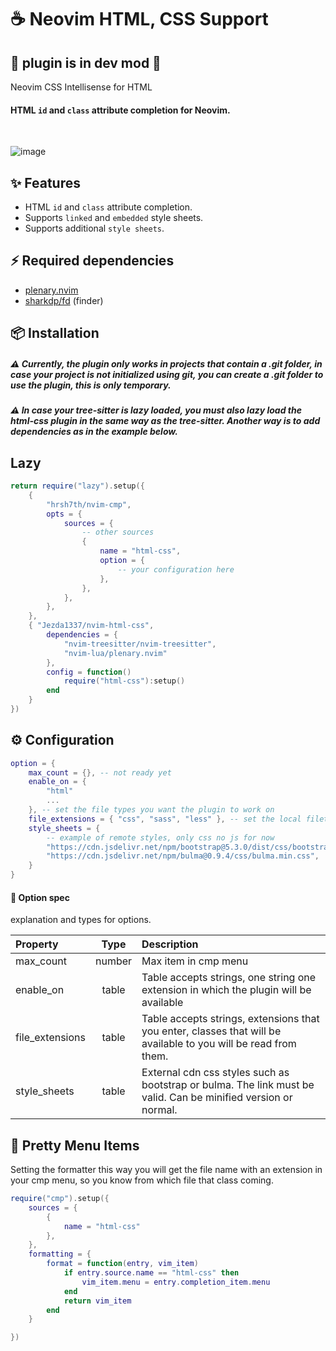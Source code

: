 # ☕ Neovim HTML, CSS Support

## 🚧 plugin is in dev mod 🚧

Neovim CSS Intellisense for HTML

#### HTML `id` and `class` attribute completion for Neovim.

<br />

![image](https://github.com/Jezda1337/nvim-html-css/assets/42359294/76205c6f-7ab4-42d9-a2e0-6e9120549279)

## ✨ Features

- HTML `id` and `class` attribute completion.
- Supports `linked` and `embedded` style sheets.
- Supports additional `style sheets`.

## ⚡ Required dependencies

- [plenary.nvim](https://github.com/nvim-lua/plenary.nvim)
- [sharkdp/fd](https://github.com/sharkdp/fd) (finder)

## 📦 Installation

##### ⚠️ Currently, the plugin only works in projects that contain a .git folder, in case your project is not initialized using git, you can create a .git folder to use the plugin, this is only temporary.

##### ⚠️ In case your tree-sitter is lazy loaded, you must also lazy load the html-css plugin in the same way as the tree-sitter. Another way is to add dependencies as in the example below.

## Lazy

```lua
return require("lazy").setup({
    {
        "hrsh7th/nvim-cmp",
        opts = {
            sources = {
                -- other sources
                {
                    name = "html-css",
                    option = {
                        -- your configuration here
                    },
                },
            },
        },
    },
    { "Jezda1337/nvim-html-css",
        dependencies = {
            "nvim-treesitter/nvim-treesitter",
            "nvim-lua/plenary.nvim"
        },
        config = function()
            require("html-css"):setup()
        end
    }
})
```

## ⚙ Configuration

```lua
option = {
    max_count = {}, -- not ready yet
    enable_on = {
        "html"
        ...
    }, -- set the file types you want the plugin to work on
    file_extensions = { "css", "sass", "less" }, -- set the local filetypes from which you want to derive classes
    style_sheets = {
        -- example of remote styles, only css no js for now
        "https://cdn.jsdelivr.net/npm/bootstrap@5.3.0/dist/css/bootstrap.min.css",
        "https://cdn.jsdelivr.net/npm/bulma@0.9.4/css/bulma.min.css",
    }
}
```

#### 🔌 Option spec

explanation and types for options.

| Property        |  Type  | Description                                                                                                     |
| :-------------- | :----: | :-------------------------------------------------------------------------------------------------------------- |
| max_count       | number | Max item in cmp menu                                                                                            |
| enable_on       | table  | Table accepts strings, one string one extension in which the plugin will be available                           |
| file_extensions | table  | Table accepts strings, extensions that you enter, classes that will be available to you will be read from them. |
| style_sheets    | table  | External cdn css styles such as bootstrap or bulma. The link must be valid. Can be minified version or normal.  |

## 🤩 Pretty Menu Items

Setting the formatter this way you will get the file name with an extension in
your cmp menu, so you know from which file that class coming.

```lua
require("cmp").setup({
    sources = {
        {
            name = "html-css"
        },
    },
    formatting = {
        format = function(entry, vim_item)
            if entry.source.name == "html-css" then
                vim_item.menu = entry.completion_item.menu
            end
            return vim_item
        end
    }

})
```
